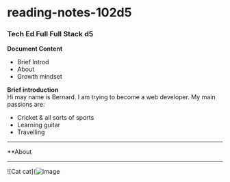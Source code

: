 # reading-notes-102d5
### Tech Ed Full  Full Stack d5  

**Document Content**  

- Brief Introd
- About
- Growth mindset

**Brief introduction**  
Hi may name is Bernard.  I am trying to become a web developer. My main passions are:
- Cricket & all sorts of sports
- Learning guitar
- Travelling     



----
**About

---- 
![Cat cat](![image](https://github.com/bernardfernando/reading-notes-102d5/assets/135609352/a3c8c666-11fc-419a-a393-b8cdf5cc7713)  






